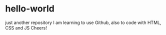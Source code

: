 # hello-world
just another repository
I am learning to use Github, also to code with HTML, CSS and JS
Cheers!

